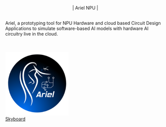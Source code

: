 
<p align="center">
  | Ariel NPU |
  <br>
  <br>
  <p align="left">
  Ariel, a prototyping tool for NPU Hardware and cloud based Circuit Design Applications to simulate software-based AI models with hardware AI circuitry live in the cloud.
  </p>
  <br>
  <br>
  <a href="https://skyboard.space/" target="_blank">
    <img src="https://raw.githubusercontent.com/DART-Skyboard/Ariel/refs/heads/main/ArielWhite.png" alt="ArielWhite" width="200" height="200">
  </a>
  <br>
  <a href="https://skyboard.space/">Skyboard</a>
</p>

